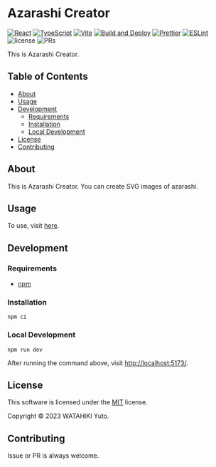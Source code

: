 # Azarashi Creator

[![React](https://img.shields.io/badge/React-555.svg?logo=react)](https://github.com/facebook/react)
[![TypeScript](https://img.shields.io/badge/TypeScript-007ACC.svg?logo=typescript&logoColor=white)](https://github.com/microsoft/TypeScript)
[![Vite](https://img.shields.io/badge/Vite-1e1e20.svg?logo=vite)](https://github.com/vitejs/vite)
[![Build and Deploy](https://github.com/chvmvd/azarashi-creator/actions/workflows/deploy.yml/badge.svg)](https://github.com/chvmvd/azarashi-creator/actions/workflows/deploy.yml)
[![Prettier](https://github.com/chvmvd/azarashi-creator/actions/workflows/prettier.yml/badge.svg)](https://github.com/chvmvd/azarashi-creator/actions/workflows/prettier.yml)
[![ESLint](https://github.com/chvmvd/azarashi-creator/actions/workflows/eslint.yml/badge.svg)](https://github.com/chvmvd/azarashi-creator/actions/workflows/eslint.yml)
![license](https://img.shields.io/badge/license-MIT-informational.svg)
![PRs](https://img.shields.io/badge/PRs-welcome-brightgreen.svg)

This is Azarashi Creator.

## Table of Contents

- [About](#about)
- [Usage](#usage)
- [Development](#development)
  - [Requirements](#requirements)
  - [Installation](#installation)
  - [Local Development](#local-development)
- [License](#license)
- [Contributing](#contributing)

## About

This is Azarashi Creator. You can create SVG images of azarashi.

## Usage

To use, visit [here](https://chvmvd.github.io/azarashi-creator/).

## Development

### Requirements

- [npm](https://github.com/npm/cli)

### Installation

```shell
npm ci
```

### Local Development

```shell
npm run dev
```

After running the command above, visit [http://localhost:5173/](http://localhost:5173/).

## License

This software is licensed under the [MIT](LICENSE) license.

Copyright © 2023 WATAHIKI Yuto.

## Contributing

Issue or PR is always welcome.
